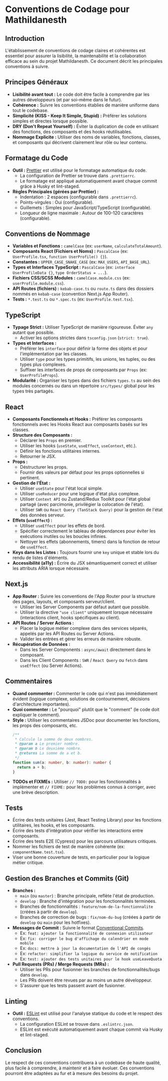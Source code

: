 # Conventions de Codage pour Mathildanesth

## Introduction

L'établissement de conventions de codage claires et cohérentes est essentiel pour assurer la lisibilité, la maintenabilité et la collaboration efficace au sein du projet Mathildanesth. Ce document décrit les principales conventions à suivre.

## Principes Généraux

- **Lisibilité avant tout :** Le code doit être facile à comprendre par les autres développeurs (et par soi-même dans le futur).
- **Cohérence :** Suivre les conventions établies de manière uniforme dans tout le codebase.
- **Simplicité (KISS - Keep It Simple, Stupid) :** Préférer les solutions simples et directes lorsque possible.
- **DRY (Don't Repeat Yourself) :** Éviter la duplication de code en utilisant des fonctions, des composants et des hooks réutilisables.
- **Nommage Explicite :** Utiliser des noms de variables, fonctions, classes, et composants qui décrivent clairement leur rôle ou leur contenu.

## Formatage du Code

- **Outil :** [Prettier](https://prettier.io/) est utilisé pour le formatage automatique du code.
  - La configuration de Prettier se trouve dans `.prettierrc`.
  - Le formatage est appliqué automatiquement avant chaque commit grâce à Husky et lint-staged.
- **Règles Principales (gérées par Prettier) :**
  - Indentation : 2 espaces (configurable dans `.prettierrc`).
  - Points-virgules : Oui (configurable).
  - Guillemets : Simples pour JavaScript/TypeScript (configurable).
  - Longueur de ligne maximale : Autour de 100-120 caractères (configurable).

## Conventions de Nommage

- **Variables et Fonctions :** `camelCase` (ex: `userName`, `calculateTotalAmount`).
- **Composants React (Fichiers et Noms) :** `PascalCase` (ex: `UserProfile.tsx`, `function UserProfile() {}`).
- **Constantes :** `UPPER_CASE_SNAKE_CASE` (ex: `MAX_USERS`, `API_BASE_URL`).
- **Types et Interfaces TypeScript :** `PascalCase` (ex: `interface UserProfileData {}`, `type OrderStatus = ...`).
- **Fichiers CSS/SCSS Modules :** `camelCase.module.css` (ex: `userProfile.module.css`).
- **API Routes (fichiers) :** `kebab-case.ts` ou `route.ts` dans des dossiers nommés en `kebab-case` (convention Next.js App Router).
- **Tests :** `*.test.ts` ou `*.spec.ts` (ex: `UserProfile.test.tsx`).

## TypeScript

- **Typage Strict :** Utiliser TypeScript de manière rigoureuse. Éviter `any` autant que possible.
  - Activer les options strictes dans `tsconfig.json` (`strict: true`).
- **Types et Interfaces :**
  - Préférer les `interface` pour définir la forme des objets et pour l'implémentation par les classes.
  - Utiliser `type` pour les types primitifs, les unions, les tuples, ou des types plus complexes.
  - Suffixer les interfaces de props de composants par `Props` (ex: `UserProfileProps`).
- **Modularité :** Organiser les types dans des fichiers `types.ts` au sein des modules concernés ou dans un répertoire `src/types/` global pour les types très partagés.

## React

- **Composants Fonctionnels et Hooks :** Préférer les composants fonctionnels avec les Hooks React aux composants basés sur les classes.
- **Structure des Composants :**
  - Déclarer les `Props` en premier.
  - Utiliser les hooks (`useState`, `useEffect`, `useContext`, etc.).
  - Définir les fonctions utilitaires internes.
  - Retourner le JSX.
- **Props :**
  - Déstructurer les props.
  - Fournir des valeurs par défaut pour les props optionnelles si pertinent.
- **Gestion de l'État :**
  - Utiliser `useState` pour l'état local simple.
  - Utiliser `useReducer` pour une logique d'état plus complexe.
  - Utiliser `Context API` ou Zustand/Redux Toolkit pour l'état global partagé (avec parcimonie, privilégier la colocation de l'état).
  - Utiliser `SWR` ou `React Query (TanStack Query)` pour la gestion de l'état des données serveur.
- **Effets (`useEffect`) :**
  - Utiliser `useEffect` pour les effets de bord.
  - Spécifier correctement le tableau de dépendances pour éviter les exécutions inutiles ou les boucles infinies.
  - Nettoyer les effets (abonnements, timers) dans la fonction de retour de `useEffect`.
- **Keys dans les Listes :** Toujours fournir une `key` unique et stable lors du rendu de listes d'éléments.
- **Accessibilité (a11y) :** Écrire du JSX sémantiquement correct et utiliser les attributs ARIA lorsque nécessaire.

## Next.js

- **App Router :** Suivre les conventions de l'App Router pour la structure des pages, layouts, et composants serveur/client.
  - Utiliser les Server Components par défaut autant que possible.
  - Utiliser la directive `"use client"` uniquement lorsque nécessaire (interactions client, hooks spécifiques au client).
- **API Routes / Server Actions :**
  - Placer la logique métier complexe dans des services séparés, appelés par les API Routes ou Server Actions.
  - Valider les entrées et gérer les erreurs de manière robuste.
- **Récupération de Données :**
  - Dans les Server Components : `async/await` directement dans le composant.
  - Dans les Client Components : `SWR` / `React Query` ou `fetch` dans `useEffect` (ou Server Actions).

## Commentaires

- **Quand commenter :** Commenter le code qui n'est pas immédiatement évident (logique complexe, solutions de contournement, décisions d'architecture importantes).
- **Quoi commenter :** Le "pourquoi" plutôt que le "comment" (le code doit expliquer le comment).
- **Style :** Utiliser les commentaires JSDoc pour documenter les fonctions, les props des composants, etc.
  ```typescript
  /**
   * Calcule la somme de deux nombres.
   * @param a Le premier nombre.
   * @param b Le deuxième nombre.
   * @returns La somme de a et b.
   */
  function sum(a: number, b: number): number {
    return a + b;
  }
  ```
- **TODOs et FIXMEs :** Utiliser `// TODO:` pour les fonctionnalités à implémenter et `// FIXME:` pour les problèmes connus à corriger, avec une brève description.

## Tests

- Écrire des tests unitaires (Jest, React Testing Library) pour les fonctions utilitaires, les hooks, et les composants.
- Écrire des tests d'intégration pour vérifier les interactions entre composants.
- Écrire des tests E2E (Cypress) pour les parcours utilisateurs critiques.
- Nommer les fichiers de test de manière cohérente (ex: `componentName.test.tsx`).
- Viser une bonne couverture de tests, en particulier pour la logique métier critique.

## Gestion des Branches et Commits (Git)

- **Branches :**
  - `main` (ou `master`) : Branche principale, reflète l'état de production.
  - `develop` : Branche d'intégration pour les fonctionnalités terminées.
  - Branches de fonctionnalités : `feature/nom-de-la-fonctionnalite` (créées à partir de `develop`).
  - Branches de correction de bugs : `fix/nom-du-bug` (créées à partir de `develop` ou `main` pour les hotfixes).
- **Messages de Commit :** Suivre le format [Conventional Commits](https://www.conventionalcommits.org/).
  - Ex: `feat: ajouter la fonctionnalité de connexion utilisateur`
  - Ex: `fix: corriger le bug d'affichage du calendrier en mode mobile`
  - Ex: `docs: mettre à jour la documentation de l'API de congés`
  - Ex: `refactor: simplifier la logique du service de notification`
  - Ex: `test: ajouter des tests unitaires pour le hook useLeaveQuota`
- **Pull Requests (PRs) / Merge Requests (MRs) :**
  - Utiliser les PRs pour fusionner les branches de fonctionnalités/bugs dans `develop`.
  - Les PRs doivent être revues par au moins un autre développeur.
  - S'assurer que les tests passent avant de fusionner.

## Linting

- **Outil :** [ESLint](https://eslint.org/) est utilisé pour l'analyse statique du code et le respect des conventions.
  - La configuration ESLint se trouve dans `.eslintrc.json`.
  - ESLint est exécuté automatiquement avant chaque commit via Husky et lint-staged.

## Conclusion

Le respect de ces conventions contribuera à un codebase de haute qualité, plus facile à comprendre, à maintenir et à faire évoluer. Ces conventions pourront être adaptées au fur et à mesure des besoins du projet.

